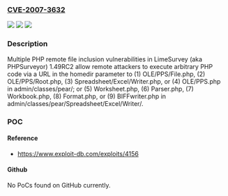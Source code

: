 ### [CVE-2007-3632](https://cve.mitre.org/cgi-bin/cvename.cgi?name=CVE-2007-3632)
![](https://img.shields.io/static/v1?label=Product&message=n%2Fa&color=blue)
![](https://img.shields.io/static/v1?label=Version&message=n%2Fa&color=blue)
![](https://img.shields.io/static/v1?label=Vulnerability&message=n%2Fa&color=brighgreen)

### Description

Multiple PHP remote file inclusion vulnerabilities in LimeSurvey (aka PHPSurveyor) 1.49RC2 allow remote attackers to execute arbitrary PHP code via a URL in the homedir parameter to (1) OLE/PPS/File.php, (2) OLE/PPS/Root.php, (3) Spreadsheet/Excel/Writer.php, or (4) OLE/PPS.php in admin/classes/pear/; or (5) Worksheet.php, (6) Parser.php, (7) Workbook.php, (8) Format.php, or (9) BIFFwriter.php in admin/classes/pear/Spreadsheet/Excel/Writer/.

### POC

#### Reference
- https://www.exploit-db.com/exploits/4156

#### Github
No PoCs found on GitHub currently.

